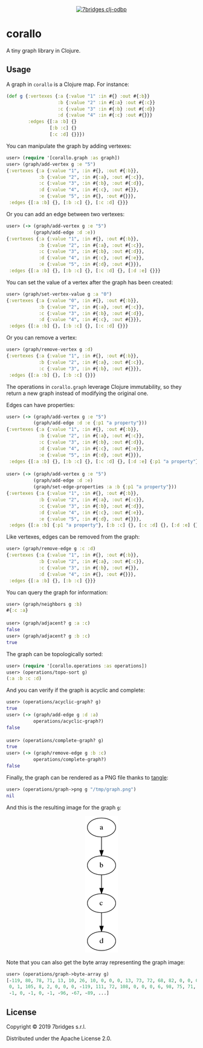 <p align="center">
<a href="https://7bridges.eu" title="7bridges.eu s.r.l.">
<img src="https://7bridges.eu/img/logo-inline.png" alt="7bridges clj-odbp"
width="500px" height="122px"/></a>
</p>

# corallo

A tiny graph library in Clojure.

## Usage

A graph in `corallo` is a Clojure map. For instance:

``` clojure
(def g {:vertexes {:a {:value "1" :in #{} :out #{:b}}
                   :b {:value "2" :in #{:a} :out #{:c}}
                   :c {:value "3" :in #{:b} :out #{:d}}
                   :d {:value "4" :in #{:c} :out #{}}}
        :edges {[:a :b] {}
                [:b :c] {}
                [:c :d] {}}})
```

You can manipulate the graph by adding vertexes:

``` clojure
user> (require '[corallo.graph :as graph])
user> (graph/add-vertex g :e "5")
{:vertexes {:a {:value "1", :in #{}, :out #{:b}},
            :b {:value "2", :in #{:a}, :out #{:c}},
            :c {:value "3", :in #{:b}, :out #{:d}},
            :d {:value "4", :in #{:c}, :out #{}},
            :e {:value "5", :in #{}, :out #{}}},
 :edges {[:a :b] {}, [:b :c] {}, [:c :d] {}}}
```

Or you can add an edge between two vertexes:

``` clojure
user> (-> (graph/add-vertex g :e "5")
          (graph/add-edge :d :e))
{:vertexes {:a {:value "1", :in #{}, :out #{:b}},
            :b {:value "2", :in #{:a}, :out #{:c}},
            :c {:value "3", :in #{:b}, :out #{:d}},
            :d {:value "4", :in #{:c}, :out #{:e}},
            :e {:value "5", :in #{:d}, :out #{}}},
 :edges {[:a :b] {}, [:b :c] {}, [:c :d] {}, [:d :e] {}}}
```

You can set the value of a vertex after the graph has been created:

``` clojure
user> (graph/set-vertex-value g :a "0")
{:vertexes {:a {:value "0", :in #{}, :out #{:b}},
            :b {:value "2", :in #{:a}, :out #{:c}},
            :c {:value "3", :in #{:b}, :out #{:d}},
            :d {:value "4", :in #{:c}, :out #{}}},
 :edges {[:a :b] {}, [:b :c] {}, [:c :d] {}}}
```

Or you can remove a vertex:

``` clojure
user> (graph/remove-vertex g :d)
{:vertexes {:a {:value "1", :in #{}, :out #{:b}},
            :b {:value "2", :in #{:a}, :out #{:c}},
            :c {:value "3", :in #{:b}, :out #{}}},
 :edges {[:a :b] {}, [:b :c] {}}}
```

The operations in `corallo.graph` leverage Clojure immutability, so they return
a new graph instead of modifying the original one.

Edges can have properties:

``` clojure
user> (-> (graph/add-vertex g :e "5")
          (graph/add-edge :d :e {:p1 "a property"}))
{:vertexes {:a {:value "1", :in #{}, :out #{:b}},
            :b {:value "2", :in #{:a}, :out #{:c}},
            :c {:value "3", :in #{:b}, :out #{:d}},
            :d {:value "4", :in #{:c}, :out #{:e}},
            :e {:value "5", :in #{:d}, :out #{}}},
 :edges {[:a :b] {}, [:b :c] {}, [:c :d] {}, [:d :e] {:p1 "a property"}}}

user> (-> (graph/add-vertex g :e "5")
          (graph/add-edge :d :e)
          (graph/set-edge-properties :a :b {:p1 "a property"}))
{:vertexes {:a {:value "1", :in #{}, :out #{:b}},
            :b {:value "2", :in #{:a}, :out #{:c}},
            :c {:value "3", :in #{:b}, :out #{:d}},
            :d {:value "4", :in #{:c}, :out #{:e}},
            :e {:value "5", :in #{:d}, :out #{}}},
 :edges {[:a :b] {:p1 "a property"}, [:b :c] {}, [:c :d] {}, [:d :e] {}}}
```

Like vertexes, edges can be removed from the graph:

``` clojure
user> (graph/remove-edge g :c :d)
{:vertexes {:a {:value "1", :in #{}, :out #{:b}},
            :b {:value "2", :in #{:a}, :out #{:c}},
            :c {:value "3", :in #{:b}, :out #{}},
            :d {:value "4", :in #{}, :out #{}}},
 :edges {[:a :b] {}, [:b :c] {}}}
```

You can query the graph for information:

``` clojure
user> (graph/neighbors g :b)
#{:c :a}

user> (graph/adjacent? g :a :c)
false
user> (graph/adjacent? g :b :c)
true
```

The graph can be topologically sorted:

``` clojure
user> (require '[corallo.operations :as operations])
user> (operations/topo-sort g)
(:a :b :c :d)
```

And you can verify if the graph is acyclic and complete:

``` clojure
user> (operations/acyclic-graph? g)
true
user> (-> (graph/add-edge g :d :a)
          operations/acyclic-graph?)
false

user> (operations/complete-graph? g)
true
user> (-> (graph/remove-edge g :b :c)
          operations/complete-graph?)
false
```

Finally, the graph can be rendered as a PNG file thanks to
[tangle](https://github.com/Macroz/tangle):

``` clojure
user> (operations/graph->png g "/tmp/graph.png")
nil
```

And this is the resulting image for the graph `g`:

<p align="center">
    <img src="https://github.com/7bridges-eu/corallo/blob/master/resources/graph.png"/>
</p>

Note that you can also get the byte array representing the graph image:

``` clojure
user> (operations/graph->byte-array g)
[-119, 80, 78, 71, 13, 10, 26, 10, 0, 0, 0, 13, 73, 72, 68, 82, 0, 0, 0, 86, 0,
 0, 1, 105, 8, 2, 0, 0, 0, -119, 111, 72, 108, 0, 0, 0, 6, 98, 75, 71, 68, 0,
 -1, 0, -1, 0, -1, -96, -67, -89, ...]
```

## License
Copyright © 2019 7bridges s.r.l.

Distributed under the Apache License 2.0.
